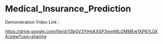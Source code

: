 # Medical_Insurance_Prediction

Demonstration Video Link : 

https://drive.google.com/file/d/13bGV3YlHsKXSP3mmWLOMMEw1XP67L0XA/view?usp=sharing
